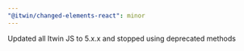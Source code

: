 ```yaml
---
"@itwin/changed-elements-react": minor
---
```


Updated all Itwin JS to 5.x.x and stopped using deprecated methods
